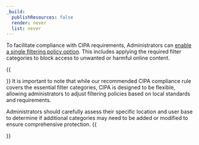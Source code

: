 ```yaml
---
_build:
  publishResources: false
  render: never
  list: never
---
```


To facilitate compliance with CIPA requirements, Administrators can [enable a single filtering policy option](/cloudflare-one/policies/gateway/dns-policies/common-policies/#block-cipa-filter). This includes applying the required filter categories to block access to unwanted or harmful online content. 

{{<Aside>}}
It is important to note that while our recommended CIPA compliance rule covers the essential filter categories, CIPA is designed to be flexible, allowing administrators to adjust filtering policies based on local standards and requirements. 

Administrators should carefully assess their specific location and user base to determine if additional categories may need to be added or modified to ensure comprehensive protection.
{{</Aside>}}